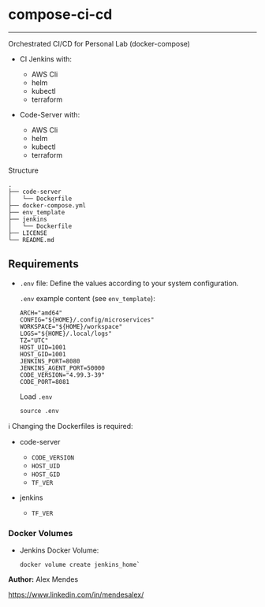 # compose-ci-cd

---------------

Orchestrated CI/CD for Personal Lab (docker-compose)

* CI Jenkins with:
  - AWS Cli
  - helm
  - kubectl
  - terraform

* Code-Server with:
  - AWS Cli
  - helm
  - kubectl
  - terraform

Structure

```shell
.
├── code-server
│   └── Dockerfile
├── docker-compose.yml
├── env_template
├── jenkins
│   └── Dockerfile
├── LICENSE
└── README.md
```

## Requirements

* `.env` file: Define the values according to your system configuration.
  
  `.env` example content (see `env_template`):
  
  ```shell
  ARCH="amd64"
  CONFIG="${HOME}/.config/microservices"
  WORKSPACE="${HOME}/workspace"
  LOGS="${HOME}/.local/logs"
  TZ="UTC"
  HOST_UID=1001
  HOST_GID=1001
  JENKINS_PORT=8080
  JENKINS_AGENT_PORT=50000
  CODE_VERSION="4.99.3-39"
  CODE_PORT=8081
  ```

  Load `.env`

  ```shell
  source .env
  ```

:information_source: Changing the Dockerfiles is required:

* code-server
  * `CODE_VERSION`
  * `HOST_UID`
  * `HOST_GID`
  * `TF_VER`

* jenkins
  * `TF_VER`

### Docker Volumes

* Jenkins Docker Volume:

  ```shell
  docker volume create jenkins_home`
  ```

**Author:**
Alex Mendes

<https://www.linkedin.com/in/mendesalex/>
